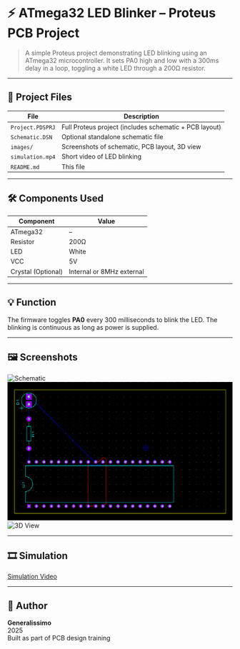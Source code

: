 # ⚡ ATmega32 LED Blinker – Proteus PCB Project

> A simple Proteus project demonstrating LED blinking using an ATmega32 microcontroller. It sets PA0 high and low with a 300ms delay in a loop, toggling a white LED through a 200Ω resistor.

---

## 🧩 Project Files

| File | Description |
|------|-------------|
| `Project.PDSPRJ` | Full Proteus project (includes schematic + PCB layout) |
| `Schematic.DSN` | Optional standalone schematic file |
| `images/` | Screenshots of schematic, PCB layout, 3D view |
| `simulation.mp4` | Short video of LED blinking |
| `README.md` | This file |

---

## 🛠️ Components Used

| Component | Value |
|-----------|--------|
| ATmega32 | – |
| Resistor | 200Ω |
| LED | White |
| VCC | 5V |
| Crystal (Optional) | Internal or 8MHz external |

---

## 💡 Function

The firmware toggles **PA0** every 300 milliseconds to blink the LED. The blinking is continuous as long as power is supplied.

---

## 🖼️ Screenshots

![Schematic](images/schematic.png)  
![PCB Layout](images/pcb_layout.png)  
![3D View](images/3d_view.png)

---

## 🎞️ Simulation

[Simulation Video](simulation.mp4)

---

## 📌 Author

**Generalissimo**  
2025  
Built as part of PCB design training
